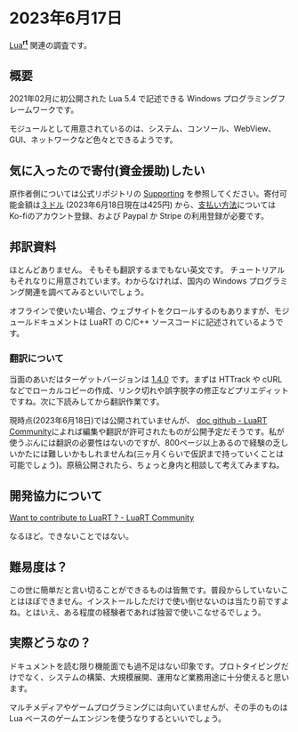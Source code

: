 # 2023年6月17日

[Lua<sup>**rt**</sup>](https://luart.org/) 関連の調査です。

## 概要

2021年02月に初公開された Lua 5.4 で記述できる Windows プログラミングフレームワークです。

モジュールとして用意されているのは、システム、コンソール、WebView、GUI、ネットワークなど色々とできるようです。

## 気に入ったので寄付(資金援助)したい

原作者側については公式リポジトリの [Supporting](https://github.com/samyeyo/LuaRT#small_blue_diamondsupporting) を参照してください。寄付可能金額は[３ドル](https://finance.yahoo.co.jp/fx/convert?bid=3&base=USD&counter=JPY) (2023年6月18日現在は425円) から、[支払い方法](https://help.ko-fi.com/hc/en-us/articles/115003980093-How-Do-I-Get-Paid-)については Ko-fiのアカウント登録、および Paypal か Stripe の利用登録が必要です。

## 邦訳資料

ほとんどありません。
そもそも翻訳するまでもない英文です。
チュートリアルもそれなりに用意されています。わからなければ、国内の Windows プログラミング関連を調べてみるといいでしょう。

オフラインで使いたい場合、ウェブサイトをクロールするのもありますが、モジュールドキュメントは LuaRT の C/C++ ソースコードに記述されているようです。

### 翻訳について

当面のあいだはターゲットバージョンは [1.4.0](https://community.luart.org/d/194-luart-140-released) です。まずは HTTrack や cURL などでローカルコピーの作成、リンク切れや誤字脱字の修正などプリエディットですね。次に下読みしてから翻訳作業です。

現時点(2023年6月18日)では公開されていませんが、 [doc github - LuaRT Community](https://community.luart.org/d/232-doc-github)によれば編集や翻訳が許可されたものが公開予定だそうです。私が使うぶんには翻訳の必要性はないのですが、800ページ以上あるので経験の乏しいかたには難しいかもしれませんね(三ヶ月くらいで仮訳まで持っていくことは可能でしょう)。原稿公開されたら、ちょっと身内と相談して考えてみますね。

## 開発協力について

[Want to contribute to LuaRT ? - LuaRT Community](https://community.luart.org/d/133-want-to-contribute-to-luart)

なるほど。できないことではない。

## 難易度は？

この世に簡単だと言い切ることができるものは皆無です。普段からしていないことはほぼできません。インストールしただけで使い倒せないのは当たり前ですよね。とはいえ、ある程度の経験者であれば独習で使いこなせるでしょう。

## 実際どうなの？

ドキュメントを読む限り機能面でも過不足はない印象です。プロトタイピングだけでなく、システムの構築、大規模展開、運用など業務用途に十分使えると思います。

マルチメディアやゲームプログラミングには向いていませんが、その手のものは Lua ベースのゲームエンジンを使うなりするといいでしょう。

